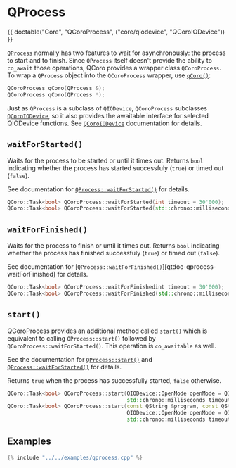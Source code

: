 <!--
SPDX-FileCopyrightText: 2022 Daniel Vrátil <dvratil@kde.org>

SPDX-License-Identifier: GFDL-1.3-or-later
-->

# QProcess

{{ doctable("Core", "QCoroProcess", ("core/qiodevice", "QCoroIODevice")) }}

[`QProcess`][qtdoc-qprocess] normally has two features to wait for asynchronously: the process to start
and to finish. Since `QProcess` itself doesn't provide the ability to `co_await` those operations,
QCoro provides a wrapper class `QCoroProcess`. To wrap a `QProcess` object into the `QCoroProcess`
wrapper, use [`qCoro()`][qcoro-coro]:

```cpp
QCoroProcess qCoro(QProcess &);
QCoroProcess qCoro(QProcess *);
```

Just as `QProcess` is a subclass of `QIODevice`, `QCoroProcess` subclasses [`QCoroIODevice`][qcoro-qcoroiodevice],
so it also provides the awaitable interface for selected QIODevice functions.
See [`QCoroIODevice`][qcoro-qcoroiodevice] documentation for details.

## `waitForStarted()`

Waits for the process to be started or until it times out. Returns `bool` indicating
whether the process has started successfuly (`true`) or timed out (`false`).

See documentation for [`QProcess::waitForStarted()`][qtdoc-qprocess-waitForStarted] for details.

```cpp
QCoro::Task<bool> QCoroProcess::waitForStarted(int timeout = 30'000);
QCoro::Task<bool> QCoroProcess::waitForStarted(std::chrono::milliseconds timeout);
```

## `waitForFinished()`

Waits for the process to finish or until it times out. Returns `bool` indicating
whether the process has finished successfuly (`true`) or timed out (`false`).

See documentation for [`QProcess::waitForFinished()`][qtdoc-qprocess-waitForFinished] for details.

```cpp
QCoro::Task<bool> QCoroProcess::waitForFinishedint timeout = 30'000);
QCoro::Task<bool> QCoroProcess::waitForFinished(std::chrono::milliseconds timeout);

```

## `start()`

QCoroProcess provides an additional method called `start()` which is equivalent to calling
`QProcess::start()` followed by `QCoroProcess::waitForStarted()`. This operation is `co_awaitable`
as well.

See the documentation for [`QProcess::start()`][qtdoc-qprocess-start] and
[`QProcess::waitForStarted()`][qtdoc-qprocess-waitForStarted] for details.

Returns `true` when the process has successfully started, `false` otherwise.

```cpp
QCoro::Task<bool> QCoroProcess::start(QIODevice::OpenMode openMode = QIODevice::ReadOnly,
                                      std::chrono::milliseconds timeout = std::chrono::seconds(30));
QCoro::Task<bool> QCoroProcess::start(const QString &program, const QStringList &arguments,
                                      QIODevice::OpenMode openMode = QIODevice::ReadOnly,
                                      std::chrono::milliseconds timeout = std::chrono::seconds(30));
```

## Examples

```cpp
{% include "../../examples/qprocess.cpp" %}
```


[qtdoc-qprocess]: https://doc.qt.io/qt-5/qprocess.html
[qtdoc-qprocess-start]: https://doc.qt.io/qt-5/qprocess.html#start
[qtdoc-qprocess-waitForStarted]: https://doc.qt.io/qt-5/qprocess.html#waitForStarted
[qtdoc-qprocess-waitForFiished]: https://doc.qt.io/qt-5/qprocess.html#waitForFinished
[qcoro-coro]: ../coro/coro.md
[qcoro-qcoroiodevice]: qiodevice.md
